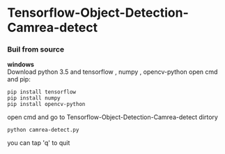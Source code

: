# Tensorflow-Object-Detection-Camrea-detect
### Buil from source<br>
**windows**<br>
Download python 3.5 and tensorflow , numpy , opencv-python
open cmd and pip:<br>
```
pip install tensorflow
pip install numpy
pip install opencv-python
```
open cmd and go to Tensorflow-Object-Detection-Camrea-detect dirtory<br>
```
python camrea-detect.py
```
you can tap  'q'  to quit
